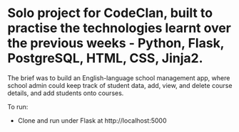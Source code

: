 # Solo project for CodeClan, built to practise the technologies learnt over the previous weeks - Python, Flask, PostgreSQL, HTML, CSS, Jinja2.

The brief was to build an English-language school management app, where school admin could keep track of student data, add, view, and delete course details, and add students onto courses.

To run:
- Clone and run under Flask at http://localhost:5000
